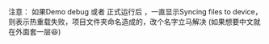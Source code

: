 注意：
如果Demo debug 或者 正式运行后 ，一直显示Syncing files to device，则表示热重载失败，项目文件夹命名造成的，改个名字立马解决 (如果想要中文就在外面套一层😆)